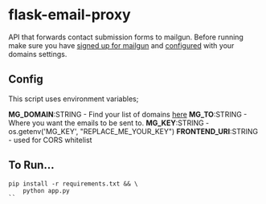 # flask-email-proxy
API that forwards contact submission forms to mailgun.  Before running make sure you have [signed up for mailgun](https://signup.mailgun.com/new/signup) and [configured](https://documentation.mailgun.com/en/latest/quickstart-sending.html) with your domains settings.

## Config
This script uses environment variables;

**MG_DOMAIN**:STRING - Find your list of domains [here](https://app.mailgun.com/app/sending/domains)
**MG_TO**:STRING - Where you want the emails to be sent to.
**MG_KEY**:STRING - os.getenv('MG_KEY', "REPLACE_ME_YOUR_KEY")
**FRONTEND_URI**:STRING - used for CORS whitelist

## To Run...
```
pip install -r requirements.txt && \
    python app.py
``
